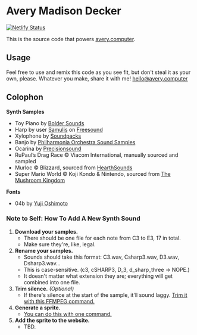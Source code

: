 # Avery Madison Decker

[![Netlify Status](https://api.netlify.com/api/v1/badges/b5c441f8-5db7-4113-9c12-5ab385e5f080/deploy-status)](https://app.netlify.com/sites/avery-computer/deploys)

This is the source code that powers [avery.computer](https://avery.computer).

## Usage

Feel free to use and remix this code as you see fit, but don't steal it as your own, please. Whatever you make, share it with me! <hello@avery.computer>

## Colophon

**Synth Samples**

- Toy Piano by [Bolder Sounds](https://www.boldersounds.com/index.php?main_page=product_music_info&products_id=71)
- Harp by user [Samulis](https://freesound.org/people/Samulis/) on [Freesound](https://freesound.org/people/Samulis/packs/21029/)
- Xylophone by [Soundpacks](https://soundpacks.com/free-sound-packs/xylophone-samples-pack/)
- Banjo by [Philharmonia Orchestra Sound Samples](https://www.philharmonia.co.uk/explore/sound_samples/banjo)
- Ocarina by [Precisionsound](https://store.precisionsound.net/shop/peruvian-ocarina/)
- RuPaul’s Drag Race © Viacom International, manually sourced and sampled
- Murloc © Blizzard, sourced from [HearthSounds](https://maxtimkovich.com/hearthsounds?q=murloc)
- Super Mario World © Koji Kondo & Nintendo, sourced from [The Mushroom Kingdom](https://themushroomkingdom.net/media/smw/wav)

**Fonts**

- 04b by [Yuji Oshimoto](http://www.04.jp.org/)

### Note to Self: How To Add A New Synth Sound

1. **Download your samples.**
   - There should be one file for each note from C3 to E3, 17 in total.
   - Make sure they're, like, legal.
2. **Rename your samples.**
   - Sounds should take this format: C3.wav, Csharp3.wav, D3.wav, Dsharp3.wav&hellip;
   - This is case-sensitive. (c3, cSHARP3, D_3, d_sharp_three &rarr; NOPE.)
   - It doesn't matter what extension they are; everything will get combined into one file.
3. **Trim silence.** _(Optional)_
   - If there's silence at the start of the sample, it'll sound laggy. [Trim it with this FFMPEG command.](https://gist.github.com/kybradeck/d49738402295a1a16afcebea1055da05)
4. **Generate a sprite.**
   - [You can do this with one command.](https://gist.github.com/kybradeck/7c1782a292c0a215f96f2f9850c0ab71)
5. **Add the sprite to the website.**
   - TBD.
